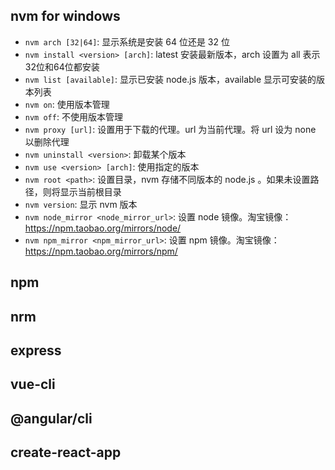 ## nvm for windows
- `nvm arch [32|64]`: 显示系统是安装 64 位还是 32 位
- `nvm install <version> [arch]`: latest 安装最新版本，arch 设置为 all 表示32位和64位都安装
- `nvm list [available]`: 显示已安装 node.js 版本，available 显示可安装的版本列表
- `nvm on`: 使用版本管理
- `nvm off`: 不使用版本管理
- `nvm proxy [url]`: 设置用于下载的代理。url 为当前代理。将 url 设为 none 以删除代理
- `nvm uninstall <version>`: 卸载某个版本
- `nvm use <version> [arch]`: 使用指定的版本
- `nvm root <path>`: 设置目录，nvm 存储不同版本的 node.js 。如果未设置路径，则将显示当前根目录
- `nvm version`: 显示 nvm 版本
- `nvm node_mirror <node_mirror_url>`: 设置 node 镜像。淘宝镜像：https://npm.taobao.org/mirrors/node/
- `nvm npm_mirror <npm_mirror_url>`: 设置 npm 镜像。淘宝镜像：https://npm.taobao.org/mirrors/npm/
## npm 

## nrm
## express
## vue-cli
## @angular/cli
## create-react-app